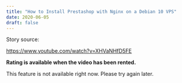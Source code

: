 ```yaml
---
title: "How to Install Prestashop with Nginx on a Debian 10 VPS" 
date: 2020-06-05 
draft: false 
---
```


Story source:

https://www.youtube.com/watch?v=XHVaNHfD5FE


**Rating is available when the video has been rented.**

This feature is not available right now. Please try again later.

